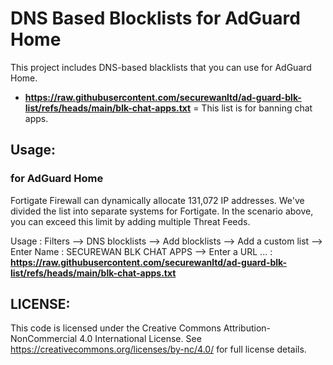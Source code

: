 # **DNS Based Blocklists for AdGuard Home**

This project includes DNS-based blacklists that you can use for AdGuard Home.

* **https://raw.githubusercontent.com/securewanltd/ad-guard-blk-list/refs/heads/main/blk-chat-apps.txt** = This list is for banning chat apps.

## **Usage:**

### for AdGuard Home
Fortigate Firewall can dynamically allocate 131,072 IP addresses. We've divided the list into separate systems for Fortigate. In the scenario above, you can exceed this limit by adding multiple Threat Feeds.

Usage : Filters --> DNS blocklists --> Add blocklists --> Add a custom list --> Enter Name : SECUREWAN BLK CHAT APPS --> Enter a URL ... : **https://raw.githubusercontent.com/securewanltd/ad-guard-blk-list/refs/heads/main/blk-chat-apps.txt**

## **LICENSE:**
This code is licensed under the Creative Commons Attribution-NonCommercial 4.0 International License.
See https://creativecommons.org/licenses/by-nc/4.0/ for full license details.

